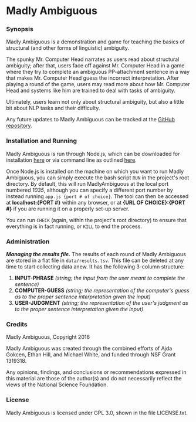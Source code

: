# Madly Ambiguous

### Synopsis

Madly Ambiguous is a demonstration and game for teaching the basics of structural (and other forms of linguistic) ambiguity.

The spunky Mr. Computer Head narrates as users read about structural ambiguity; after that, users face off against Mr. Computer Head in a game where they try to complete an ambiguous PP-attachment sentence in a way that makes Mr. Computer Head guess the incorrect interpretation. After playing a round of the game, users may read more about how Mr. Computer Head and systems like him are trained to deal with tasks of ambiguity.

Ultimately, users learn not only about structural ambiguity, but also a little bit about NLP tasks and their difficulty.

Any future updates to Madly Ambiguous can be tracked at the [GitHub repository](https://github.com/ajdagokcen/madlyambiguous-repo).

### Installation and Running

Madly Ambiguous is run through Node.js, which can be downloaded for installation [here](https://nodejs.org/en/download/) or via command line as outlined [here](https://nodejs.org/en/download/package-manager/).

Once Node.js is installed on the machine on which you want to run Madly Ambiguous, you can simply execute the bash script `RUN` in the project's root directory. By default, this will run MadlyAmbiguous at the local port numbered *1035*, although you can specify a different port number by instead running `app.js {port # of choice}`. The tool can then be accessed at **localhost:{PORT #}** within any browser, or at **{URL OF CHOICE}:{PORT #}** if you are running it on a properly set-up server.

You can run `CHECK` (again, within the project's root directory) to ensure that everything is in fact running, or `KILL` to end the process.

### Administration

***Managing the results file.*** The results of each round of Madly Ambiguous are stored in a flat file in `data/results.tsv`.  This file can be deleted at any time to start collecting data anew.  It has the following 3-column structure:

1. **INPUT-PHRASE** *(string; the input from the user meant to complete the sentence)*
2. **COMPUTER-GUESS** *(string; the representation of the computer's guess as to the proper sentence interpretation given the input)*
3. **USER-JUDGMENT** *(string; the representation of the user's judgment as to the proper sentence interpretation given the input)*

### Credits

Madly Ambiguous, Copyright 2016

Madly Ambiguous was created through the combined efforts of Ajda Gokcen, Ethan Hill, and Michael White, and funded through NSF Grant 1319318.

Any opinions, findings, and conclusions or recommendations expressed in this material are those of the author(s) and do not necessarily reflect the views of the National Science Foundation.

### License

Madly Ambiguous is licensed under GPL 3.0, shown in the file LICENSE.txt.

